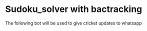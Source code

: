 # Sudoku_solver with bactracking
The following bot will be used to give cricket updates to whatsapp

